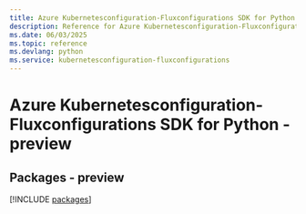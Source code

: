 ```yaml
---
title: Azure Kubernetesconfiguration-Fluxconfigurations SDK for Python
description: Reference for Azure Kubernetesconfiguration-Fluxconfigurations SDK for Python
ms.date: 06/03/2025
ms.topic: reference
ms.devlang: python
ms.service: kubernetesconfiguration-fluxconfigurations
---
```

# Azure Kubernetesconfiguration-Fluxconfigurations SDK for Python - preview
## Packages - preview
[!INCLUDE [packages](kubernetesconfiguration-fluxconfigurations-index.md)]